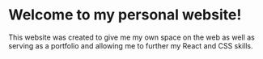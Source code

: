 # Welcome to my personal website!

This website was created to give me my own space on the web as well as serving as a portfolio and allowing me to further my React and CSS skills. 
